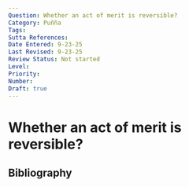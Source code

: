 ```yaml
---
Question: Whether an act of merit is reversible?
Category: Puñña
Tags: 
Sutta References: 
Date Entered: 9-23-25
Last Revised: 9-23-25
Review Status: Not started
Level: 
Priority: 
Number: 
Draft: true
---
```


# Whether an act of merit is reversible?

## Bibliography

<!-- 

Notes:



-->
